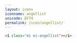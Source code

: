 ```yaml
---
layout: icons
iconname: angellist
unicode: EF74
permalink: /icon/angellist/
---
```


``` html
<i class="mi mi-angellist"></i>
```
